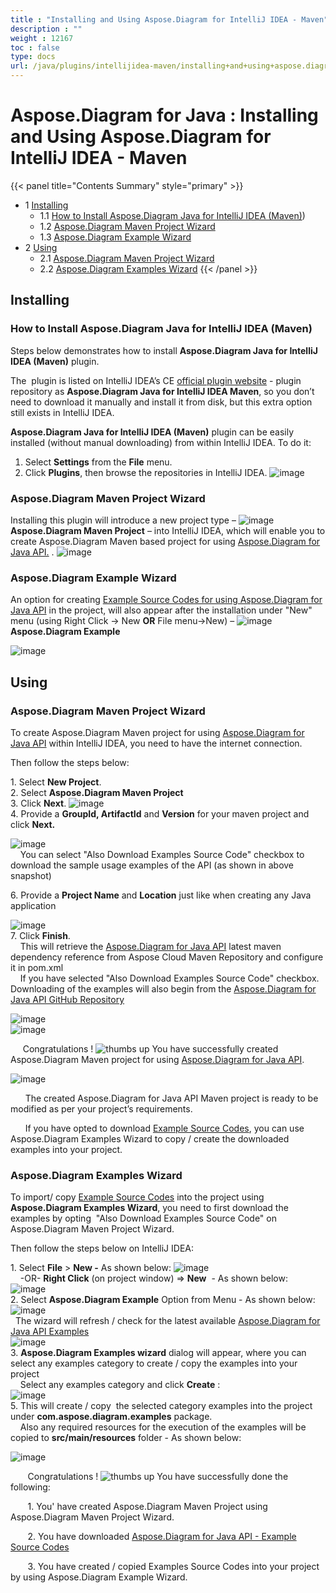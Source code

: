 ```yaml
---
title : "Installing and Using Aspose.Diagram for IntelliJ IDEA - Maven" 
description : "" 
weight : 12167 
toc : false
type: docs
url: /java/plugins/intellijidea-maven/installing+and+using+aspose.diagram+for+intellij+idea+-+maven/
---
```


# Aspose.Diagram for Java : Installing and Using Aspose.Diagram for IntelliJ IDEA - Maven


{{< panel title="Contents Summary" style="primary" >}}
*   1 [Installing](#installing)
    *   1.1 [How to Install Aspose.Diagram Java for IntelliJ IDEA (Maven)](#how-to-install-aspose.diagram-java-for-intellij-idea-(maven)))
    *   1.2 [Aspose.Diagram Maven Project Wizard](#aspose.diagram-maven-project-wizard)
    *   1.3 [Aspose.Diagram Example Wizard](#aspose.diagram-example-wizard)
*   2 [Using](#using)
    *   2.1 [Aspose.Diagram Maven Project Wizard](#aspose.diagram-maven-project-wizard)
    *   2.2 [Aspose.Diagram Examples Wizard](#aspose.diagram-examples-wizard)
{{< /panel >}}
## Installing

### How to Install Aspose.Diagram Java for IntelliJ IDEA (Maven)

Steps below demonstrates how to install **Aspose.Diagram Java for IntelliJ IDEA (Maven)** plugin.

The  plugin is listed on IntelliJ IDEA’s CE [official plugin website](https://goo.gl/JjSReR) - plugin repository as **Aspose.Diagram Java for IntelliJ IDEA Maven**, so you don’t need to download it manually and install it from disk, but this extra option still exists in IntelliJ IDEA.

**Aspose.Diagram Java for IntelliJ IDEA (Maven)** plugin can be easily installed (without manual downloading) from within IntelliJ IDEA. To do it:

1.  Select **Settings** from the **File** menu.
2.  Click **Plugins**, then browse the repositories in IntelliJ IDEA. ![image](http://i.imgur.com/CTDCnTb.jpg)

### Aspose.Diagram Maven Project Wizard

Installing this plugin will introduce a new project type – ![image](http://download-codeplex.sec.s-msft.com/Download/SourceControlFileDownload.ashx?ProjectName=asposediagramjavaintellij&changeSetId=6bf310487f22abe8deaebf186b4fc55583a85b5b&itemId=src%2fresources%2fasposeSmall.png)**Aspose.Diagram Maven Project** – into IntelliJ IDEA, which will enable you to create Aspose.Diagram Maven based project for using [Aspose.Diagram for Java API.](http://goo.gl/pNOaGJ) . ![image](http://i.imgur.com/ZjhvjDU.jpg)

### Aspose.Diagram Example Wizard

An option for creating [Example Source Codes for using Aspose.Diagram for Java API](https://goo.gl/UCIYLO) in the project, will also appear after the installation under "New" menu (using Right Click -> New **OR** File menu->New) – ![image](http://download-codeplex.sec.s-msft.com/Download/SourceControlFileDownload.ashx?ProjectName=asposediagramjavaintellij&changeSetId=6bf310487f22abe8deaebf186b4fc55583a85b5b&itemId=src%2fresources%2fasposeSmall.png) **Aspose.Diagram Example**

![image](http://i.imgur.com/68DKzJu.jpg)

## Using

### Aspose.Diagram Maven Project Wizard

To create Aspose.Diagram Maven project for using [Aspose.Diagram for Java API](http://goo.gl/pNOaGJ) within IntelliJ IDEA, you need to have the internet connection.

Then follow the steps below:

1\. Select **New Project**.  
2\. Select **Aspose.Diagram Maven Project**  
3\. Click **Next**. ![image](http://i.imgur.com/ZjhvjDU.jpg)  
4\. Provide a **GroupId, ArtifactId** and **Version** for your maven project and click **Next.**

![image](http://i.imgur.com/iAiYqcC.jpg)  
    You can select "Also Download Examples Source Code" checkbox to download the sample usage examples of the API (as shown in above snapshot)

6\. Provide a **Project Name** and **Location** just like when creating any Java application

![image](http://i.imgur.com/0gulhIV.jpg)  
7\. Click **Finish**.  
    This will retrieve the [Aspose.Diagram for Java API](http://goo.gl/pNOaGJ) latest maven dependency reference from Aspose Cloud Maven Repository and configure it in pom.xml  
    If you have selected "Also Download Examples Source Code" checkbox. Downloading of the examples will also begin from the [Aspose.Diagram for Java API GitHub Repository](https://goo.gl/UCIYLO)

![image](http://i.imgur.com/9k59ehL.jpg)  
![image](http://i.imgur.com/96qBPax.jpg)

     Congratulations ! ![thumbs up](thumbs_up.png) You have successfully created Aspose.Diagram Maven project for using [Aspose.Diagram for Java API](http://goo.gl/pNOaGJ).

![image](http://i.imgur.com/uHrjYHq.jpg)

      The created Aspose.Diagram for Java API Maven project is ready to be modified as per your project’s requirements.

      If you have opted to download [Example Source Codes](https://goo.gl/UCIYLO), you can use Aspose.Diagram Examples Wizard to copy / create the downloaded examples into your project.

### Aspose.Diagram Examples Wizard

To import/ copy [Example Source Codes](https://goo.gl/UCIYLO) into the project using **Aspose.Diagram Examples Wizard**, you need to first download the examples by opting  "Also Download Examples Source Code" on Aspose.Diagram Maven Project Wizard.

Then follow the steps below on IntelliJ IDEA:

1\. Select **File** > **New -** As shown below: ![image](http://i.imgur.com/N8tT9Q0.jpg)  
    -OR- **Right Click** (on project window) => **New**  - As shown below: ![image](http://i.imgur.com/aUBWkhp.jpg)  
2\. Select **Aspose.Diagram Example** Option from Menu - As shown below:  
![image](http://i.imgur.com/tVGGfhY.jpg)  
  The wizard will refresh / check for the latest available [Aspose.Diagram for Java API Examples](https://goo.gl/UCIYLO)  
![image](http://i.imgur.com/5PZwsuq.jpg)  
3\. **Aspose.Diagram Examples wizard** dialog will appear, where you can select any examples category to create / copy the examples into your project  
    Select any examples category and click **Create** :  
![image](http://i.imgur.com/68DKzJu.jpg)  
5\. This will create / copy  the selected category examples into the project under **com.aspose.diagram.examples** package.  
    Also any required resources for the execution of the examples will be copied to **src/main/resources** folder - As shown below:

![image](http://i.imgur.com/DyAl0u5.jpg)

       Congratulations ! ![thumbs up](thumbs_up.png) You have successfully done the following:

       1. You' have created Aspose.Diagram Maven Project using Aspose.Diagram Maven Project Wizard.

       2. You have downloaded [Aspose.Diagram for Java API - Example Source Codes](https://goo.gl/UCIYLO)

       3. You have created / copied Examples Source Codes into your project by using Aspose.Diagram Example Wizard.

